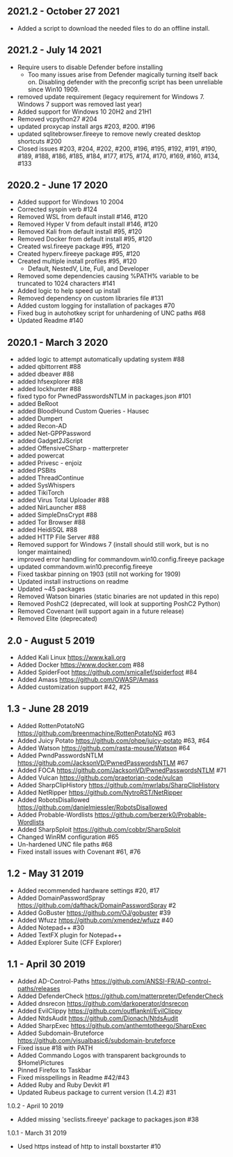 ## 2021.2 - October 27 2021

- Added a script to download the needed files to do an offline install.

## 2021.2 - July 14 2021
- Require users to disable Defender before installing
  * Too many issues arise from Defender magically turning itself back on. Disabling defender with the preconfig script has been unreliable since Win10 1909.
- removed update requirement (legacy  requirement for Windows 7. Windows 7 support was  removed last year)
- Added support for Windows 10 20H2 and 21H1
- Removed vcpython27 #204
- updated proxycap install args #203, #200. #196
- updated sqlitebrowser.fireeye to remove newly created desktop shortcuts #200
- Closed issues #203, #204, #202, #200, #196, #195, #192, #191, #190, #189, #188, #186, #185, #184, #177, #175, #174, #170, #169, #160, #134, #133

## 2020.2 - June 17 2020
- Added support for Windows 10 2004
- Corrected syspin verb #124
- Removed WSL from default install #146, #120
- Removed Hyper V from default install #146, #120
- Removed Kali from default install #95, #120
- Removed Docker from default install #95, #120
- Created wsl.fireeye package #95, #120
- Created hyperv.fireeye package #95, #120 
- Created multiple install profiles #95, #120
  - Default, NestedV, Lite, Full, and Developer
- Removed some dependencies causing %PATH% variable to be truncated to 1024 characters #141
- Added logic to help speed up install
- Removed dependency on custom libraries file #131
- Added custom logging for installation of packages #70
- Fixed bug in autohotkey script for unhardening of UNC paths #68
- Updated Readme #140

## 2020.1 - March 3 2020
- added logic to attempt automatically updating system #88
- added qbittorrent #88
- added dbeaver #88
- added hfsexplorer #88
- added lockhunter #88
- fixed typo for PwnedPasswordsNTLM in packages.json #101
- added BeRoot
- added BloodHound Custom Queries - Hausec
- added Dumpert
- added Recon-AD
- added Net-GPPPassword
- added Gadget2JScript
- added OffensiveCSharp - matterpreter
- added powercat
- added Privesc - enjoiz
- added PSBits
- added ThreadContinue
- added SysWhispers
- added TikiTorch
- added Virus Total Uploader #88
- added NirLauncher #88
- added SimpleDnsCrypt #88
- added Tor Browser #88
- added HeidiSQL #88
- added HTTP File Server #88
- Removed support for Windows 7 (install should still work, but is no longer maintained)
- improved error handling for commandovm.win10.config.fireeye package
- updated commandovm.win10.preconfig.fireeye
- Fixed taskbar pinning on 1903 (still not working for 1909)
- Updated install instructions on readme
- Updated ~45 packages
- Removed Watson binaries (static binaries are not updated in this repo)
- Removed PoshC2 (deprecated, will look at supporting PoshC2 Python)
- Removed Covenant (will support again in a future release)
- Removed Elite (deprecated)

## 2.0 - August 5 2019
- Added Kali Linux https://www.kali.org
- Added Docker https://www.docker.com #88
- Added SpiderFoot https://github.com/smicallef/spiderfoot #84
- Added Amass https://github.com/OWASP/Amass
- Added customization support #42, #25 

## 1.3 - June 28 2019
- Added RottenPotatoNG https://github.com/breenmachine/RottenPotatoNG #63
- Added Juicy Potato https://github.com/ohpe/juicy-potato #63, #64
- Added Watson https://github.com/rasta-mouse/Watson #64
- Added PwndPasswordsNTLM https://github.com/JacksonVD/PwnedPasswordsNTLM #67
- Added FOCA https://github.com/JacksonVD/PwnedPasswordsNTLM #71 
- Added Vulcan https://github.com/praetorian-code/vulcan
- Added SharpClipHistory https://github.com/mwrlabs/SharpClipHistory
- Added NetRipper https://github.com/NytroRST/NetRipper
- Added RobotsDisallowed https://github.com/danielmiessler/RobotsDisallowed
- Added Probable-Wordlists https://github.com/berzerk0/Probable-Wordlists
- Added SharpSploit https://github.com/cobbr/SharpSploit
- Changed WinRM configuration #65
- Un-hardened UNC file paths #68
- Fixed install issues with Covenant #61, #76

## 1.2 - May 31 2019
- Added recommended hardware settings #20, #17
- Added DomainPasswordSpray https://github.com/dafthack/DomainPasswordSpray #2
- Added GoBuster https://github.com/OJ/gobuster #39
- Added Wfuzz https://github.com/xmendez/wfuzz #40
- Added Notepad++ #30
- Added TextFX plugin for Notepad++
- Added Explorer Suite (CFF Explorer)

## 1.1 - April 30 2019
- Added AD-Control-Paths https://github.com/ANSSI-FR/AD-control-paths/releases
- Added DefenderCheck https://github.com/matterpreter/DefenderCheck
- Added dnsrecon https://github.com/darkoperator/dnsrecon
- Added EvilClippy https://github.com/outflanknl/EvilClippy
- Added NtdsAudit https://github.com/Dionach/NtdsAudit
- Added SharpExec https://github.com/anthemtotheego/SharpExec
- Added Subdomain-Bruteforce https://github.com/visualbasic6/subdomain-bruteforce
- Fixed issue #18 with PATH 
- Added Commando Logos with transparent backgrounds to $Home\Pictures
- Pinned Firefox to Taskbar
- Fixed misspellings in Readme #42/#43
- Added Ruby and Ruby Devkit #1
- Updated Rubeus package to current version (1.4.2) #31

1.0.2 - April 10 2019
- Added missing 'seclists.fireeye' package to packages.json #38

1.0.1 - March 31 2019
- Used https instead of http to install boxstarter #10